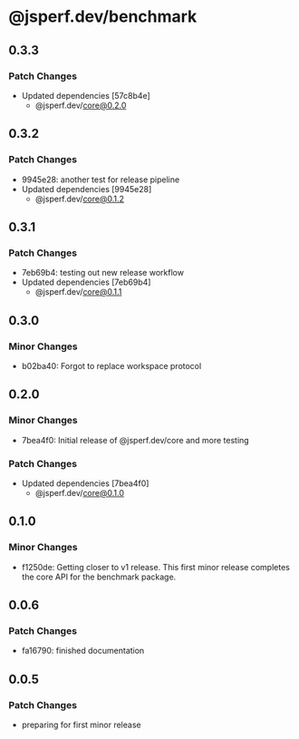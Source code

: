 # @jsperf.dev/benchmark

## 0.3.3

### Patch Changes

- Updated dependencies [57c8b4e]
  - @jsperf.dev/core@0.2.0

## 0.3.2

### Patch Changes

- 9945e28: another test for release pipeline
- Updated dependencies [9945e28]
  - @jsperf.dev/core@0.1.2

## 0.3.1

### Patch Changes

- 7eb69b4: testing out new release workflow
- Updated dependencies [7eb69b4]
  - @jsperf.dev/core@0.1.1

## 0.3.0

### Minor Changes

- b02ba40: Forgot to replace workspace protocol

## 0.2.0

### Minor Changes

- 7bea4f0: Initial release of @jsperf.dev/core and more testing

### Patch Changes

- Updated dependencies [7bea4f0]
  - @jsperf.dev/core@0.1.0

## 0.1.0

### Minor Changes

- f1250de: Getting closer to v1 release. This first minor release completes the core API for the benchmark package.

## 0.0.6

### Patch Changes

- fa16790: finished documentation

## 0.0.5

### Patch Changes

- preparing for first minor release
